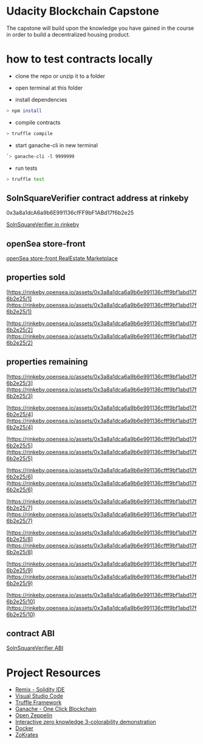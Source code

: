 # Udacity Blockchain Capstone

The capstone will build upon the knowledge you have gained in the course in order to build a decentralized housing product. 

# how to test contracts locally

- clone the repo or unzip it to a folder

- open terminal at this folder

- install dependencies

```bash
> npm install
```

- compile contracts

```bash
> truffle compile
```

- start ganache-cli in new terminal

```bash
`> ganache-cli -l 9999999
```

- run tests

```bash
> truffle test
```

## SolnSquareVerifier contract address at rinkeby

0x3a8a1dcA6a9b6E991136cfFF9bF1ABd17f6b2e25

[SolnSquareVerifier in rinkeby](https://rinkeby.etherscan.io/address/0x3a8a1dcA6a9b6E991136cfFF9bF1ABd17f6b2e25)


## openSea store-front

[openSea store-front RealEstate Marketplace](https://rinkeby.opensea.io/assets/unidentified-contract-v388)

## properties sold

[https://rinkeby.opensea.io/assets/0x3a8a1dca6a9b6e991136cfff9bf1abd17f6b2e25/1](https://rinkeby.opensea.io/assets/0x3a8a1dca6a9b6e991136cfff9bf1abd17f6b2e25/1)

[https://rinkeby.opensea.io/assets/0x3a8a1dca6a9b6e991136cfff9bf1abd17f6b2e25/2](https://rinkeby.opensea.io/assets/0x3a8a1dca6a9b6e991136cfff9bf1abd17f6b2e25/2)

## properties remaining

[https://rinkeby.opensea.io/assets/0x3a8a1dca6a9b6e991136cfff9bf1abd17f6b2e25/3](https://rinkeby.opensea.io/assets/0x3a8a1dca6a9b6e991136cfff9bf1abd17f6b2e25/3)

[https://rinkeby.opensea.io/assets/0x3a8a1dca6a9b6e991136cfff9bf1abd17f6b2e25/4](https://rinkeby.opensea.io/assets/0x3a8a1dca6a9b6e991136cfff9bf1abd17f6b2e25/4)

[https://rinkeby.opensea.io/assets/0x3a8a1dca6a9b6e991136cfff9bf1abd17f6b2e25/5](https://rinkeby.opensea.io/assets/0x3a8a1dca6a9b6e991136cfff9bf1abd17f6b2e25/5)

[https://rinkeby.opensea.io/assets/0x3a8a1dca6a9b6e991136cfff9bf1abd17f6b2e25/6](https://rinkeby.opensea.io/assets/0x3a8a1dca6a9b6e991136cfff9bf1abd17f6b2e25/6)

[https://rinkeby.opensea.io/assets/0x3a8a1dca6a9b6e991136cfff9bf1abd17f6b2e25/7](https://rinkeby.opensea.io/assets/0x3a8a1dca6a9b6e991136cfff9bf1abd17f6b2e25/7)

[https://rinkeby.opensea.io/assets/0x3a8a1dca6a9b6e991136cfff9bf1abd17f6b2e25/8](https://rinkeby.opensea.io/assets/0x3a8a1dca6a9b6e991136cfff9bf1abd17f6b2e25/8)

[https://rinkeby.opensea.io/assets/0x3a8a1dca6a9b6e991136cfff9bf1abd17f6b2e25/9](https://rinkeby.opensea.io/assets/0x3a8a1dca6a9b6e991136cfff9bf1abd17f6b2e25/9)

[https://rinkeby.opensea.io/assets/0x3a8a1dca6a9b6e991136cfff9bf1abd17f6b2e25/10](https://rinkeby.opensea.io/assets/0x3a8a1dca6a9b6e991136cfff9bf1abd17f6b2e25/10)

## contract ABI

[SolnSquareVerifier ABI](NFT_ABI.txt)


# Project Resources

* [Remix - Solidity IDE](https://remix.ethereum.org/)
* [Visual Studio Code](https://code.visualstudio.com/)
* [Truffle Framework](https://truffleframework.com/)
* [Ganache - One Click Blockchain](https://truffleframework.com/ganache)
* [Open Zeppelin ](https://openzeppelin.org/)
* [Interactive zero knowledge 3-colorability demonstration](http://web.mit.edu/~ezyang/Public/graph/svg.html)
* [Docker](https://docs.docker.com/install/)
* [ZoKrates](https://github.com/Zokrates/ZoKrates)
